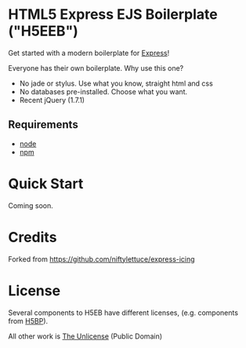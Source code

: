 
# HTML5 Express EJS Boilerplate ("H5EEB")

Get started with a modern boilerplate for [Express](http://expressjs.com)!

Everyone has their own boilerplate. Why use this one?

* No jade or stylus. Use what you know, straight html and css
* No databases pre-installed. Choose what you want.
* Recent jQuery (1.7.1)

## Requirements
  * [node](https://github.com/joyent/node)
  * [npm](https://github.com/isaacs/npm)

# Quick Start

Coming soon.

# Credits

Forked from https://github.com/niftylettuce/express-icing

# License

Several components to H5EB have different licenses, (e.g. components from [H5BP](https://github.com/paulirish/html5-boilerplate)).

All other work is [The Unlicense](http://unlicense.org/) (Public Domain)

